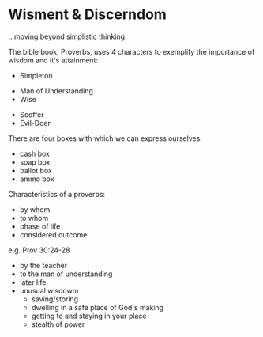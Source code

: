 # Wisment & Discerndom
...moving beyond simplistic thinking

The bible book, Proverbs, uses 4 characters to exemplify the importance of wisdom and it's attainment:
* Simpleton
+ Man of Understanding
+ Wise
- Scoffer
- Evil-Doer

There are four boxes with which we can express ourselves:
- cash box
- soap box
- ballot box
- ammo box

Characteristics of a proverbs:
- by whom
- to whom
- phase of life
- considered outcome

e.g. Prov 30:24-28
- by the teacher
- to the man of understanding
- later life
- unusual wisdowm
  - saving/storing
  - dwelling in a safe place of God's making
  - getting to and staying in your place
  - stealth of power
 
